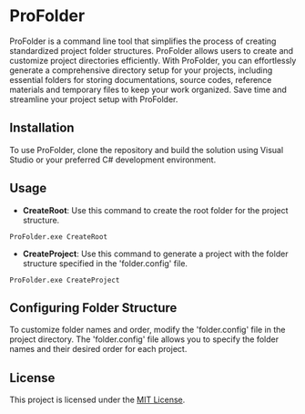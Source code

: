 # ProFolder

ProFolder is a command line tool that simplifies the process of creating standardized project folder structures. ProFolder allows users to create and customize project directories efficiently. With ProFolder, you can effortlessly generate a comprehensive directory setup for your projects, including essential folders for storing documentations, source codes, reference materials and temporary files to keep your work organized. Save time and streamline your project setup with ProFolder.

## Installation

To use ProFolder, clone the repository and build the solution using Visual Studio or your preferred C# development environment.

## Usage

- **CreateRoot**: Use this command to create the root folder for the project structure.

```
ProFolder.exe CreateRoot
```

- **CreateProject**: Use this command to generate a project with the folder structure specified in the 'folder.config' file.

```
ProFolder.exe CreateProject
```

## Configuring Folder Structure

To customize folder names and order, modify the 'folder.config' file in the project directory. The 'folder.config' file allows you to specify the folder names and their desired order for each project.

## License

This project is licensed under the [MIT License](https://opensource.org/licenses/MIT).

